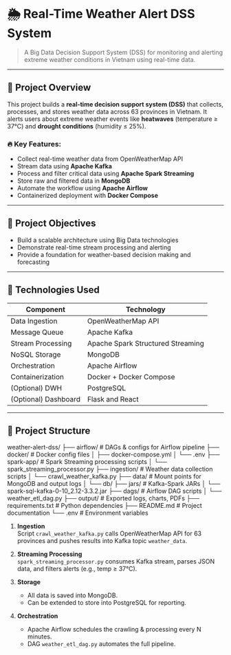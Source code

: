 # 🌦️ Real-Time Weather Alert DSS System

> A Big Data Decision Support System (DSS) for monitoring and alerting extreme weather conditions in Vietnam using real-time data.

---

## 📌 Project Overview

This project builds a **real-time decision support system (DSS)** that collects, processes, and stores weather data across 63 provinces in Vietnam. It alerts users about extreme weather events like **heatwaves** (temperature ≥ 37°C) and **drought conditions** (humidity ≤ 25%).

### 🔥 Key Features:
- Collect real-time weather data from OpenWeatherMap API
- Stream data using **Apache Kafka**
- Process and filter critical data using **Apache Spark Streaming**
- Store raw and filtered data in **MongoDB**
- Automate the workflow using **Apache Airflow**
- Containerized deployment with **Docker Compose**

---

## 🎯 Project Objectives

- Build a scalable architecture using Big Data technologies
- Demonstrate real-time stream processing and alerting
- Provide a foundation for weather-based decision making and forecasting

---

## 🧰 Technologies Used

| Component         | Technology                |
|------------------|---------------------------|
| Data Ingestion    |  OpenWeatherMap API |
| Message Queue     | Apache Kafka              |
| Stream Processing | Apache Spark Structured Streaming |
| NoSQL Storage     | MongoDB                   |
| Orchestration     | Apache Airflow            |
| Containerization  | Docker + Docker Compose   |
| (Optional) DWH     | PostgreSQL                |
| (Optional) Dashboard | Flask and React|

---

## 📁 Project Structure
weather-alert-dss/
├── airflow/ # DAGs & configs for Airflow pipeline
├── docker/ # Docker config files
│ ├── docker-compose.yml
│ └── .env
├── spark-app/ # Spark Streaming processing scripts
│ └── spark_streaming_processor.py
├── ingestion/ # Weather data collection scripts
│ └── crawl_weather_kafka.py
├── data/ # Mount points for MongoDB and output logs
│ └── db/
├── jars/ # Kafka-Spark JARs
│ └── spark-sql-kafka-0-10_2.12-3.3.2.jar
├── dags/ # Airflow DAG scripts
│ └── weather_etl_dag.py
├── output/ # Exported logs, charts, PDFs
├── requirements.txt # Python dependencies
├── README.md # Project documentation
└── .env # Environment variables

1. **Ingestion**  
   Script `crawl_weather_kafka.py` calls OpenWeatherMap API for 63 provinces and pushes results into Kafka topic `weather_data`.

2. **Streaming Processing**  
   `spark_streaming_processor.py` consumes Kafka stream, parses JSON data, and filters alerts (e.g., temp ≥ 37°C).

3. **Storage**  
   - All data is saved into MongoDB.
   - Can be extended to store into PostgreSQL for reporting.

4. **Orchestration**  
   - Apache Airflow schedules the crawling & processing every N minutes.
   - DAG `weather_etl_dag.py` automates the full pipeline.
